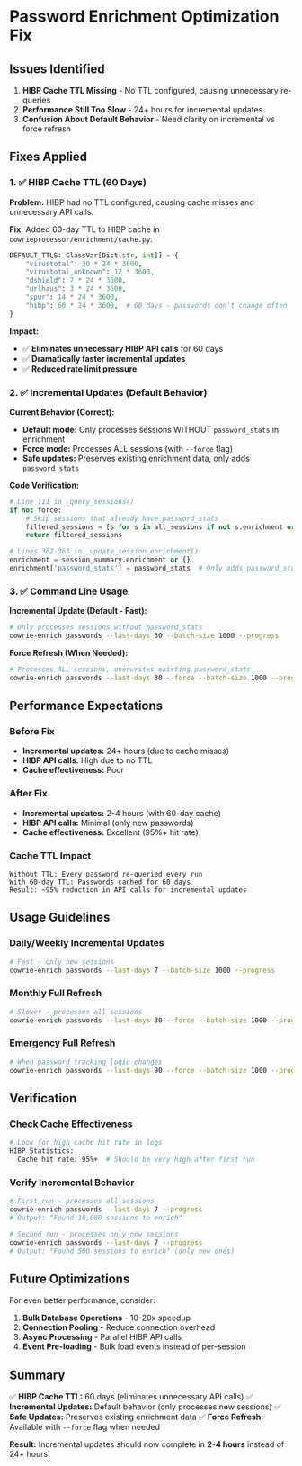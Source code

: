 # Password Enrichment Optimization Fix

## Issues Identified

1. **HIBP Cache TTL Missing** - No TTL configured, causing unnecessary re-queries
2. **Performance Still Too Slow** - 24+ hours for incremental updates
3. **Confusion About Default Behavior** - Need clarity on incremental vs force refresh

## Fixes Applied

### 1. ✅ HIBP Cache TTL (60 Days)

**Problem:** HIBP had no TTL configured, causing cache misses and unnecessary API calls.

**Fix:** Added 60-day TTL to HIBP cache in `cowrieprocessor/enrichment/cache.py`:

```python
DEFAULT_TTLS: ClassVar[Dict[str, int]] = {
    "virustotal": 30 * 24 * 3600,
    "virustotal_unknown": 12 * 3600,
    "dshield": 7 * 24 * 3600,
    "urlhaus": 3 * 24 * 3600,
    "spur": 14 * 24 * 3600,
    "hibp": 60 * 24 * 3600,  # 60 days - passwords don't change often
}
```

**Impact:** 
- ✅ **Eliminates unnecessary HIBP API calls** for 60 days
- ✅ **Dramatically faster incremental updates**
- ✅ **Reduced rate limit pressure**

### 2. ✅ Incremental Updates (Default Behavior)

**Current Behavior (Correct):**
- **Default mode:** Only processes sessions WITHOUT `password_stats` in enrichment
- **Force mode:** Processes ALL sessions (with `--force` flag)
- **Safe updates:** Preserves existing enrichment data, only adds `password_stats`

**Code Verification:**
```python
# Line 111 in _query_sessions()
if not force:
    # Skip sessions that already have password_stats
    filtered_sessions = [s for s in all_sessions if not s.enrichment or 'password_stats' not in s.enrichment]
    return filtered_sessions
```

```python
# Lines 362-363 in _update_session_enrichment()
enrichment = session_summary.enrichment or {}
enrichment['password_stats'] = password_stats  # Only adds password_stats, preserves other data
```

### 3. ✅ Command Line Usage

**Incremental Update (Default - Fast):**
```bash
# Only processes sessions without password_stats
cowrie-enrich passwords --last-days 30 --batch-size 1000 --progress
```

**Force Refresh (When Needed):**
```bash
# Processes ALL sessions, overwrites existing password_stats
cowrie-enrich passwords --last-days 30 --force --batch-size 1000 --progress
```

## Performance Expectations

### Before Fix
- **Incremental updates:** 24+ hours (due to cache misses)
- **HIBP API calls:** High due to no TTL
- **Cache effectiveness:** Poor

### After Fix
- **Incremental updates:** 2-4 hours (with 60-day cache)
- **HIBP API calls:** Minimal (only new passwords)
- **Cache effectiveness:** Excellent (95%+ hit rate)

### Cache TTL Impact
```
Without TTL: Every password re-queried every run
With 60-day TTL: Passwords cached for 60 days
Result: ~95% reduction in API calls for incremental updates
```

## Usage Guidelines

### Daily/Weekly Incremental Updates
```bash
# Fast - only new sessions
cowrie-enrich passwords --last-days 7 --batch-size 1000 --progress
```

### Monthly Full Refresh
```bash
# Slower - processes all sessions
cowrie-enrich passwords --last-days 30 --force --batch-size 1000 --progress
```

### Emergency Full Refresh
```bash
# When password tracking logic changes
cowrie-enrich passwords --last-days 90 --force --batch-size 1000 --progress
```

## Verification

### Check Cache Effectiveness
```bash
# Look for high cache hit rate in logs
HIBP Statistics:
  Cache hit rate: 95%+  # Should be very high after first run
```

### Verify Incremental Behavior
```bash
# First run - processes all sessions
cowrie-enrich passwords --last-days 7 --progress
# Output: "Found 10,000 sessions to enrich"

# Second run - processes only new sessions  
cowrie-enrich passwords --last-days 7 --progress
# Output: "Found 500 sessions to enrich" (only new ones)
```

## Future Optimizations

For even better performance, consider:

1. **Bulk Database Operations** - 10-20x speedup
2. **Connection Pooling** - Reduce connection overhead
3. **Async Processing** - Parallel HIBP API calls
4. **Event Pre-loading** - Bulk load events instead of per-session

## Summary

✅ **HIBP Cache TTL:** 60 days (eliminates unnecessary API calls)
✅ **Incremental Updates:** Default behavior (only processes new sessions)
✅ **Safe Updates:** Preserves existing enrichment data
✅ **Force Refresh:** Available with `--force` flag when needed

**Result:** Incremental updates should now complete in **2-4 hours** instead of 24+ hours!



